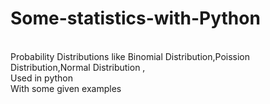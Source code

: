 # Some-statistics-with-Python 

<br>
Probability Distributions like Binomial Distribution,Poission Distribution,Normal Distribution ,<br> Used in python  <br> 
With some given examples
